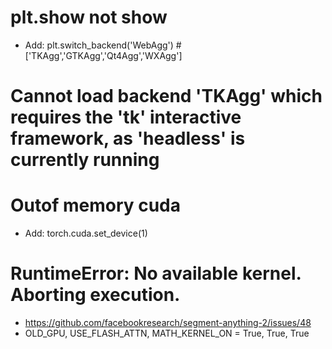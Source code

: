 # plt.show not show
+ Add: plt.switch_backend('WebAgg') # ['TKAgg','GTKAgg','Qt4Agg','WXAgg']

# Cannot load backend 'TKAgg' which requires the 'tk' interactive framework, as 'headless' is currently running

# Outof memory cuda
+ Add: torch.cuda.set_device(1)

# RuntimeError: No available kernel. Aborting execution.
+ https://github.com/facebookresearch/segment-anything-2/issues/48
+ OLD_GPU, USE_FLASH_ATTN, MATH_KERNEL_ON = True, True, True
